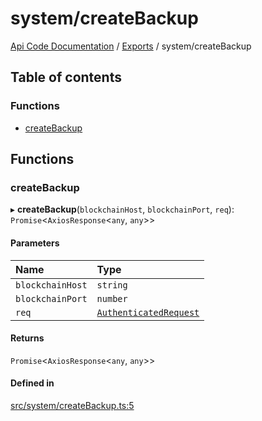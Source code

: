 # system/createBackup
 
[Api Code Documentation](../README.md) / [Exports](../modules.md) / system/createBackup

## Table of contents

### Functions

- [createBackup](system_createBackup.md#createbackup)

## Functions

### createBackup

▸ **createBackup**(`blockchainHost`, `blockchainPort`, `req`): `Promise`<`AxiosResponse`<`any`, `any`\>\>

#### Parameters

| Name | Type |
| :------ | :------ |
| `blockchainHost` | `string` |
| `blockchainPort` | `number` |
| `req` | [`AuthenticatedRequest`](../interfaces/httpd_lib.AuthenticatedRequest.md) |

#### Returns

`Promise`<`AxiosResponse`<`any`, `any`\>\>

#### Defined in

[src/system/createBackup.ts:5](https://github.com/openkfw/TruBudget/blob/4d7fd4be/api/src/system/createBackup.ts#L5)
